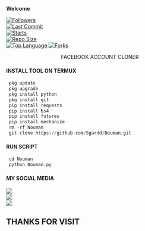 ____Welcome____


<a href="https://github.com/Sgardd/Nouman.git/followers">
<img title="Followers" src="https://img.shields.io/github/followers/Sgardd?label=Followers&color=green&style=flat-square"></a>

<br>
  <a href="https://github.com/Sgardd/termux-style/stargazers/">
  <a href="https://github.com/Sgardd/">
    <img alt="Last Commit" src="https://img.shields.io/github/last-commit/Sgardd/Nouman.git"/>
  </a>
<br>
  <a href="https://github.com/Sgardd/Nouman.git/followers
    <img alt="Language" src="https://img.shields.io/github/languages/count/Sgardd/Nouman.git"/>
  </a>
  <a href="https://github.com/Sgardd/Nouman.git/followers">
    <img alt="Starts" src="https://img.shields.io/github/stars/Sgardd/Nouman.git"/>
  </a>
<br>
<a href="https://github.com/Sgardd/Nouman.git">
    <img alt="Repo Size" src="https://img.shields.io/github/https://github.com/Sgardd/Nouman.git/followers"/>
  </a>
<br>
<a href="https://github.com/Sgardd/Nouman">
    <img alt="Top Language" src="https://img.shields.io/github/languages/top/Sgardd/Nouman.git"/> <a                                                                                                        href="https://github.com/Azim-vau/fcpromax">
    <img alt="Forks" src="https://img.shields.io/github/forks/Sgardd/Nouman.git"/>
  </a>
</div>

</br>
<p align="center">
      FACEBOOK ACCOUNT CLONER
</p>
  
#### INSTALL TOOL ON TERMUX
```python
 pkg update
 pkg upgrade
 pkg install python
 pkg install git
 pip install requests
 pip install bs4
 pip install futures
 pip install mechanize
 rm -rf Nouman
 git clone https://github.com/Sgardd/Nouman.git
```
#### RUN SCRIPT
```python
 cd Nouman
 python Nouman.py
```


#### MY SOCIAL MEDIA

[![](https://img.shields.io/badge/Github-black?logo=Github&logoColor=red&labelColor=black)](https://github.com/Sgardd/Nouman.git) <br>
[![](https://img.shields.io/badge/Facebook-black?logo=Facebook&logoColor=red&labelColor=blue)](https://) <br>
[![](https://img.shields.io/badge/Facebook-black?logo=Facebook&logoColor=yellow&labelColor=red)](https://facebook.com/groups/03079142062/) <br>

<h2> THANKS FOR VISIT <h2\>
